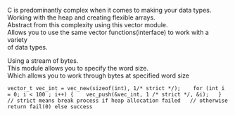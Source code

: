 C is predominantly complex when it comes to making your data types.  
Working with the heap and creating flexible arrays.  
Abstract from this complexity using this vector module.  
Allows you to use the same vector functions(interface) to work with a variety   
of data types.   

Using a stream of bytes.  
This module allows you to specify the word size.   
Which allows you to work through bytes at specified word size

`vector_t vec_int = vec_new(sizeof(int), 1/* strict */);   
for (int i = 0; i < 100 ; i++) {   
  vec_push(&vec_int, 1 /* strict */, &i);  
}  
// strict means break process if heap allocation failed  
// otherwise return fail(0) else success`  
